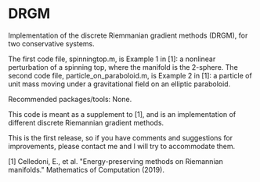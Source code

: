 # DRGM
Implementation of the discrete Riemmanian gradient methods (DRGM), for two conservative systems.

The first code file, spinningtop.m, is Example 1 in [1]: a nonlinear perturbation of a spinning top, where the manifold is the 2-sphere.
The second code file, particle_on_paraboloid.m, is Example 2 in [1]: a particle of unit mass moving under a gravitational field on an elliptic paraboloid.

Recommended packages/tools: None.

This code is meant as a supplement to [1], and is an implementation of different discrete Riemannian gradient methods.

This is the first release, so if you have comments and suggestions for improvements, please contact me and I will try to accommodate them.

[1] Celledoni, E., et al. "Energy-preserving methods on Riemannian manifolds." Mathematics of Computation (2019).
